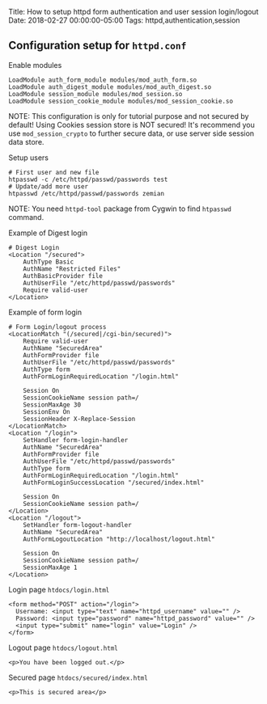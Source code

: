Title: How to setup httpd form authentication and user session login/logout
Date: 2018-02-27 00:00:00-05:00
Tags: httpd,authentication,session



## Configuration setup for `httpd.conf`

Enable modules

	LoadModule auth_form_module modules/mod_auth_form.so
	LoadModule auth_digest_module modules/mod_auth_digest.so
	LoadModule session_module modules/mod_session.so
	LoadModule session_cookie_module modules/mod_session_cookie.so

NOTE: This configuration is only for tutorial purpose and not secured by default! Using Cookies session store is NOT secured! It's recommend you use `mod_session_crypto` to further secure data, or use server side session data store.

Setup users

	# First user and new file
	htpasswd -c /etc/httpd/passwd/passwords test
	# Update/add more user
	htpasswd /etc/httpd/passwd/passwords zemian

NOTE: You need `httpd-tool` package from Cygwin to find `htpasswd` command.

Example of Digest login
```
# Digest Login
<Location "/secured">
	AuthType Basic
	AuthName "Restricted Files"
	AuthBasicProvider file
	AuthUserFile "/etc/httpd/passwd/passwords"
	Require valid-user
</Location>
```

Example of form login
```
# Form Login/logout process
<LocationMatch "(/secured|/cgi-bin/secured)">
	Require valid-user
	AuthName "SecuredArea"
	AuthFormProvider file
	AuthUserFile "/etc/httpd/passwd/passwords"
    AuthType form
	AuthFormLoginRequiredLocation "/login.html"
	
	Session On
	SessionCookieName session path=/
	SessionMaxAge 30
	SessionEnv On
	SessionHeader X-Replace-Session
</LocationMatch>
<Location "/login">
	SetHandler form-login-handler
	AuthName "SecuredArea"
	AuthFormProvider file
	AuthUserFile "/etc/httpd/passwd/passwords"
    AuthType form
	AuthFormLoginRequiredLocation "/login.html"
    AuthFormLoginSuccessLocation "/secured/index.html"
		
	Session On
	SessionCookieName session path=/
</Location>
<Location "/logout">
	SetHandler form-logout-handler
	AuthName "SecuredArea"
	AuthFormLogoutLocation "http://localhost/logout.html"
	
	Session On
	SessionCookieName session path=/
	SessionMaxAge 1
</Location>
```

Login page `htdocs/login.html`

	<form method="POST" action="/login">
	  Username: <input type="text" name="httpd_username" value="" />
	  Password: <input type="password" name="httpd_password" value="" />
	  <input type="submit" name="login" value="Login" />
	</form>
	
Logout page `htdocs/logout.html`

	<p>You have been logged out.</p>
	
Secured page `htdocs/secured/index.html`

	<p>This is secured area</p>

